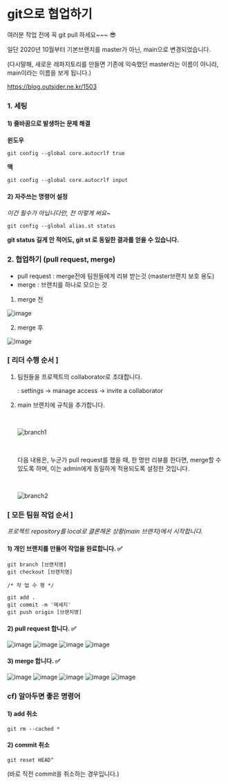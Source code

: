 # git으로 협업하기

여러분 작업 전에 꼭 git pull 하세요~~~ 😎





일단 2020년 10월부터 기본브랜치를 master가 아닌, main으로 변경되었습니다.

(다시말해, 새로운 레파지토리를 만들면 기존에 익숙했던 master라는 이름이 아니라, main이라는 이름을 보게 됩니다.)

https://blog.outsider.ne.kr/1503







### 1. 세팅

#### 1) 줄바꿈으로 발생하는 문제 해결

**윈도우**

```shell
git config --global core.autocrlf true
```

**맥**

```shell
git config --global core.autocrlf input
```



#### 2) 자주쓰는 명령어 설정

*이건 필수가 아닙니다만, 전 이렇게 써요~* 

```shell
git config --global alias.st status
```

**git status 길게 안 적어도, git st 로 동일한 결과를 얻을 수 있습니다.**





### 2. 협업하기 (pull request, merge)

- pull request : merge전에 팀원들에게 리뷰 받는것 (master브랜치 보호 용도)
- merge : 브랜치를 하나로 모으는 것



1) merge 전

![image](https://user-images.githubusercontent.com/42775225/105865381-3ba37280-6036-11eb-8166-9bb6ec7de794.png)

2) merge 후

![image](https://user-images.githubusercontent.com/42775225/105865403-3fcf9000-6036-11eb-8ea9-9c45677e728e.png)







### [ 리더 수행 순서 ]

1. 팀원들을 프로젝트의 collaborator로  초대합니다.

   : settings -> manage access -> invite a collaborator 

2. main 브랜치에 규칙을 추가합니다.

   <br>

   ![branch1](https://user-images.githubusercontent.com/42775225/105868845-f123f500-6039-11eb-8bce-4227ef1ce68e.PNG)

   

   <br>

   다음 내용은, 누군가 pull request를 했을 때, 한 명만 리뷰를 한다면, merge할 수 있도록 하며, 이는 admin에게 동일하게 적용되도록 설정한 것입니다.

   <br>

   

   ![branch2](https://user-images.githubusercontent.com/42775225/105868848-f2552200-6039-11eb-9e7a-2e198f3dc449.PNG)

   



### [ 모든 팀원 작업 순서 ]

*프로젝트 repository를 local로 클론해온 상황(main 브랜치)에서 시작합니다.*

#### 1) 개인 브랜치를 만들어 작업을 완료합니다. ✅

```shell
git branch [브랜치명]
git checkout [브랜치명]

/* 작 업 수 행 */

git add .
git commit -m '메세지'
git push origin [브랜치명]
```



#### 2) pull request 합니다. ✅

![image](https://user-images.githubusercontent.com/42775225/105870192-60e6af80-603b-11eb-913c-82fd22ba80d2.png)
![image](https://user-images.githubusercontent.com/42775225/105870219-65ab6380-603b-11eb-8568-ebda07759725.png)
![image](https://user-images.githubusercontent.com/42775225/105870243-6a701780-603b-11eb-9813-0f5edb240525.png)
![image](https://user-images.githubusercontent.com/42775225/105870256-6e039e80-603b-11eb-92c5-bdfe0ddf6cf9.png)





#### 3) merge 합니다. ✅

![image](https://user-images.githubusercontent.com/42775225/105870504-af944980-603b-11eb-8e0b-59f02d19c304.png)
![image](https://user-images.githubusercontent.com/42775225/105870517-b327d080-603b-11eb-9036-b222e6e98816.png)
![image](https://user-images.githubusercontent.com/42775225/105870527-b622c100-603b-11eb-9d9b-b14462a7b240.png)
![image](https://user-images.githubusercontent.com/42775225/105870541-b9b64800-603b-11eb-9148-8b39fadb4224.png)
![image](https://user-images.githubusercontent.com/42775225/105870553-bcb13880-603b-11eb-85b4-838c72a1c16f.png)







### cf) 알아두면 좋은 명령어

#### 1) add 취소

```shell
git rm --cached *
```



#### 2) commit 취소

```shell
git reset HEAD^
```

(바로 직전 commit을 취소하는 경우입니다.)


